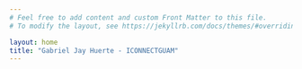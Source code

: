```yaml
---
# Feel free to add content and custom Front Matter to this file.
# To modify the layout, see https://jekyllrb.com/docs/themes/#overriding-theme-defaults

layout: home
title: "Gabriel Jay Huerte - ICONNECTGUAM"
---
```


<section id="content" style="display: none; background: linear-gradient(rgba(0, 0, 0, 0.9), rgba(0, 0, 0, 0.9)),  url('https://images.pexels.com/photos/2653362/pexels-photo-2653362.jpeg?auto=compress&cs=tinysrgb&dpr=2&h=650&w=940');">
    <div class="container-fluid">
        <div class="d-flex flex-col align-items-center justify-content-center text-success w-full h-full" style="height: 100vh;">
            <div class="row px-5 typewriter">
                <p class="col-12 text-uppercase m-0 programming-font line-1" style="font-size: 5vh">
                    <span class="letters-1"><strong class="px-md-2">Gabriel Huerte</strong> at your service</span>
                </p>
                <p class="col-12 programming-font line-2" style="font-size: 3vh">
                    <span class="letters-2">Nice to meet you</span> 
                </p>
            </div>
        </div>
    </div>
</section>

<script type="text/javascript">

    $('#content').imagesLoaded({ background: true }, function() {
        $(document).ready(function () {
            
            var textWrapper = document.querySelector('.line-1 .letters-1');
            textWrapper.innerHTML = textWrapper.textContent.replace(/([^\x00-\x80]|\w)/g, "<span class='letter'>$&</span>");
            
            var textWrapper2 = document.querySelector('.line-2 .letters-2');
            textWrapper2.innerHTML = textWrapper2.textContent.replace(/([^\x00-\x80]|\w)/g, "<span class='letter'>$&</span>");

            anime.timeline({loop: true})
            .add({
                targets: '.line-1 .line',
                scaleY: [0,1],
                opacity: [0.5,1],
                easing: "easeOutExpo",
                duration: 700
            })
            .add({
                targets: '.line-1 .line',
                translateX: [0, document.querySelector('.line-1 .letters-1').getBoundingClientRect().width + 10],
                easing: "easeOutExpo",
                duration: 700,
                delay: 100
            }).add({
                targets: '.line-1 .letter',
                opacity: [0,1],
                easing: "easeOutExpo",
                duration: 600,
                offset: '-=775',
                delay: (el, i) => 34 * (i+1)
            }).add({
                targets: '.line-2 .line',
                scaleY: [0,1],
                opacity: [0.5,1],
                easing: "easeOutExpo",
                duration: 700
            })
            .add({
                targets: '.line-2 .line',
                translateX: [0, document.querySelector('.line-2 .letters-2').getBoundingClientRect().width + 10],
                easing: "easeOutExpo",
                duration: 700,
                delay: 100
            }).add({
                targets: '.line-2 .letter',
                opacity: [0,1],
                easing: "easeOutExpo",
                duration: 600,
                offset: '-=775',
                delay: (el, i) => 34 * (i+1)
            });

            $('#content').show();
        });
    });
</script>